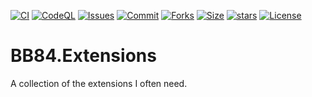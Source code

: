[![CI](https://github.com/BoBoBaSs84/BB84.Extensions/actions/workflows/dotnet.yml/badge.svg?branch=main)](https://github.com/BoBoBaSs84/BB84.Extensions/actions/workflows/dotnet.yml)
[![CodeQL](https://github.com/BoBoBaSs84/BB84.Extensions/actions/workflows/codeql.yml/badge.svg?branch=main)](https://github.com/BoBoBaSs84/BB84.Extensions/actions/workflows/codeql.yml)
[![Issues](https://img.shields.io/github/issues/BoBoBaSs84/BB84.Extensions)](https://github.com/BoBoBaSs84/BB84.Extensions/issues)
[![Commit](https://img.shields.io/github/last-commit/BoBoBaSs84/BB84.Extensions)](https://github.com/BoBoBaSs84/BB84.Extensions/commit/main)
[![Forks](https://img.shields.io/github/forks/BoBoBaSs84/BB84.Extensions)](https://github.com/BoBoBaSs84/BB84.Extensions/network)
[![Size](https://img.shields.io/github/repo-size/BoBoBaSs84/BB84.Extensions)](https://github.com/BoBoBaSs84/BB84.Extensions)
[![stars](https://img.shields.io/github/stars/BoBoBaSs84/BB84.Extensions)](https://github.com/BoBoBaSs84/BB84.Extensions/stargazers)
[![License](https://img.shields.io/github/license/BoBoBaSs84/BB84.Extensions)](https://github.com/BoBoBaSs84/BB84.Extensions/blob/main/LICENSE)

# BB84.Extensions
A collection of the extensions I often need.
